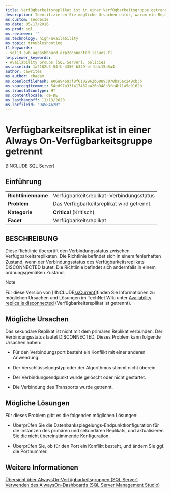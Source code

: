 ```yaml
---
title: Verfügbarkeitsreplikat ist in einer Verfügbarkeitsgruppe getrennt
description: Identifizieren Sie mögliche Ursachen dafür, warum ein Replikat in einer Always On-Verfügbarkeitsgruppe getrennt wurde.
ms.custom: seodec18
ms.date: 05/17/2016
ms.prod: sql
ms.reviewer: ''
ms.technology: high-availability
ms.topic: troubleshooting
f1_keywords:
- sql13.swb.agdashboard.arp2connected.issues.f1
helpviewer_keywords:
- Availability Groups [SQL Server], policies
ms.assetid: 1a2162d3-54fb-4356-b349-effbdc15a5a4
author: cawrites
ms.author: chadam
ms.openlocfilehash: e06e94693f8f6102962b08893878ba5ac249cb3b
ms.sourcegitcommit: 54cd97a33f417432aa26b948b3fc4b71a5e9162b
ms.translationtype: HT
ms.contentlocale: de-DE
ms.lasthandoff: 11/13/2020
ms.locfileid: "94584620"
---
```

# <a name="availability-replica-is-disconnected-within-an-always-on-availability-group"></a>Verfügbarkeitsreplikat ist in einer Always On-Verfügbarkeitsgruppe getrennt
[!INCLUDE [SQL Server](../../../includes/applies-to-version/sqlserver.md)]
    
## <a name="introduction"></a>Einführung  
  
|||  
|-|-|  
|**Richtlinienname**|Verfügbarkeitsreplikat-Verbindungsstatus|  
|**Problem**|Das Verfügbarkeitsreplikat wird getrennt.|  
|**Kategorie**|**Critical** (Kritisch)|  
|**Facet**|Verfügbarkeitsreplikat|  
  
## <a name="description"></a>BESCHREIBUNG  
 Diese Richtlinie überprüft den Verbindungsstatus zwischen Verfügbarkeitsreplikaten. Die Richtlinie befindet sich in einem fehlerhaften Zustand, wenn der Verbindungsstatus des Verfügbarkeitsreplikats DISCONNECTED lautet. Die Richtlinie befindet sich andernfalls in einem ordnungsgemäßen Zustand.  
  
> [!NOTE]  
>  Für diese Version von [!INCLUDE[ssCurrent](../../../includes/sscurrent-md.md)]finden Sie Informationen zu möglichen Ursachen und Lösungen im TechNet Wiki unter [Availability replica is disconnected](https://go.microsoft.com/fwlink/p/?LinkId=220857) (Verfügbarkeitsreplikat ist getrennt).  
  
## <a name="possible-causes"></a>Mögliche Ursachen  
 Das sekundäre Replikat ist nicht mit dem primären Replikat verbunden. Der Verbindungsstatus lautet DISCONNECTED. Dieses Problem kann folgende Ursachen haben:  
  
-   Für den Verbindungsport besteht ein Konflikt mit einer anderen Anwendung.  
  
-   Der Verschlüsselungstyp oder der Algorithmus stimmt nicht überein.  
  
-   Der Verbindungsendpunkt wurde gelöscht oder nicht gestartet.  
  
-   Die Verbindung des Transports wurde getrennt.  
  
## <a name="possible-solutions"></a>Mögliche Lösungen  
 Für dieses Problem gibt es die folgenden möglichen Lösungen:  
  
-   Überprüfen Sie die Datenbankspiegelungs-Endpunktkonfiguration für die Instanzen des primären und sekundären Replikats, und aktualisieren Sie die nicht übereinstimmende Konfiguration.  
  
-   Überprüfen Sie, ob für den Port ein Konflikt besteht, und ändern Sie ggf. die Portnummer.  
  
## <a name="see-also"></a>Weitere Informationen  
 [Übersicht über AlwaysOn-Verfügbarkeitsgruppen &#40;SQL Server&#41;](../../../database-engine/availability-groups/windows/overview-of-always-on-availability-groups-sql-server.md)   
 [Verwenden des AlwaysOn-Dashboards &#40;SQL Server Management Studio&#41;](../../../database-engine/availability-groups/windows/use-the-always-on-dashboard-sql-server-management-studio.md)  
  
  
